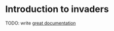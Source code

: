 # Introduction to invaders

TODO: write [great documentation](http://jacobian.org/writing/what-to-write/)
